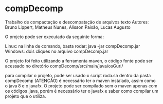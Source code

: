 # compDecomp
Trabalho de compactação e descompatação de arquivos texto
Autores: Bruno Lippert, Matheus Nunes, Alisson Paixão, Lucas Augusto

O projeto pode ser executado da seguinte forma:

Linux: na linha de comando, basta rodar: java -jar compDecomp.jar
Windows: dois cliques no arquivo compDecomp.jar

O projeto foi feito utilizando a ferramenta maven, o código 
fonte pode ser acessado no diretório compDecomp/src/main/java/osGuri/

para compilar o projeto, pode ser usado o script roda.sh dentro da pasta compDecomp (ATENÇÃO)
é necessário ter o maven instalado, assim como o java 8 e o javafx. O projeto pode ser compilado sem o maven 
apenas com os códigos .java, porém é necessário ter o javafx e saber como compilar um projeto que o utiliza.



